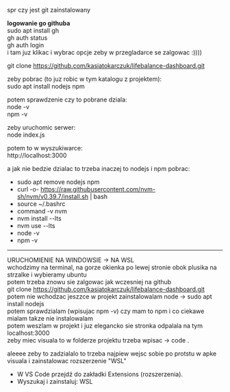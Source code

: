 spr czy jest git zainstalowany  

**logowanie go githuba**  
sudo apt install gh  
gh auth status  
gh auth login  
i tam juz klikac i wybrac opcje zeby w przegladarce se zalgowac :))))


git clone https://github.com/kasiatokarczuk/lifebalance-dashboard.git  

zeby pobrac (to juz robic w tym katalogu z projektem):   
sudo apt install nodejs npm  

potem sprawdzenie czy to pobrane dziala:  
node -v  
npm -v  

zeby uruchomic serwer:   
node index.js  

potem to w wyszukiwarce:   
http://localhost:3000  



a jak nie bedzie dzialac to trzeba inaczej to nodejs i npm pobrac: 
- sudo apt remove nodejs npm
- curl -o- https://raw.githubusercontent.com/nvm-sh/nvm/v0.39.7/install.sh | bash
- source ~/.bashrc
- command -v nvm
- nvm install --lts
- nvm use --lts
- node -v
- npm -v



--------------------------------------------------------
URUCHOMIENIE NA WINDOWSIE -> NA WSL   
wchodzimy na terminal, na gorze okienka po lewej stronie obok plusika na strzalke i wybieramy ubuntu    
potem trzeba znowu sie zalgowac jak wczesniej na github   
git clone https://github.com/kasiatokarczuk/lifebalance-dashboard.git      
potem nie wchodzac jeszzce w projekt zainstalowalam node -> sudo apt install nodejs  
potem sprawdzialam (wpisujac npm -v) czy mam to npm i co ciekawe mialam takze nie instalowalam  
potem weszlam w projekt i juz elegancko sie stronka odpalala na tym localhost:3000    
zeby miec visuala to w folderze projektu trzeba wpisac -> code .    

aleeee zeby to zadzialalo to trzeba najpiew wejsc sobie po protstu w apke visuala i zainstalowac rozszerzenie "WSL"    
- W VS Code przejdź do zakładki Extensions (rozszerzenia).
- Wyszukaj i zainstaluj: WSL




